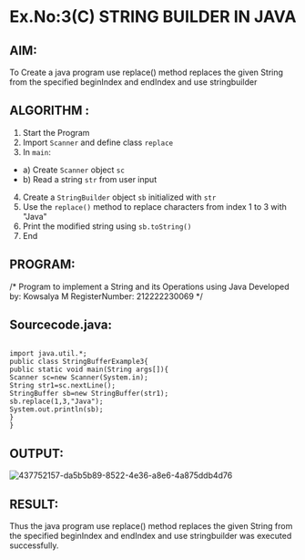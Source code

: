 # Ex.No:3(C)    STRING BUILDER IN JAVA

## AIM:
To Create a java program use replace() method replaces the given String from the specified beginIndex and endIndex and use stringbuilder

## ALGORITHM :
1.  Start the Program
2.	Import `Scanner` and define class `replace`
3.	In `main`:
-	a) Create `Scanner` object `sc`
-	b) Read a string `str` from user input
4.	Create a `StringBuilder` object `sb` initialized with `str`
5.	Use the `replace()` method to replace characters from index 1 to 3 with "Java"
6.	Print the modified string using `sb.toString()`
7.	End

## PROGRAM:

/*
Program to implement a String and its Operations using Java
Developed by: Kowsalya M
RegisterNumber:  212222230069
*/

## Sourcecode.java:

```

import java.util.*;
public class StringBufferExample3{  
public static void main(String args[]){ 
Scanner sc=new Scanner(System.in);
String str1=sc.nextLine();
StringBuffer sb=new StringBuffer(str1);  
sb.replace(1,3,"Java");  
System.out.println(sb); 
}  
}
```



## OUTPUT:

![437752157-da5b5b89-8522-4e36-a8e6-4a875ddb4d76](https://github.com/user-attachments/assets/77925fb8-fa59-4d70-bf2e-acfafbcbfeca)


## RESULT:
Thus the java program use replace() method replaces the given String from the specified beginIndex and endIndex and use stringbuilder was executed successfully.



